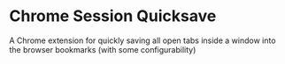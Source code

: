 # Chrome Session Quicksave

A Chrome extension for quickly saving all open tabs inside a window into the browser bookmarks (with some configurability)
